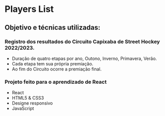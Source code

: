 # Players List
  
  ## Objetivo e técnicas utilizadas:

  ### Registro dos resultados do Circuito Capixaba de Street Hockey 2022/2023.
  - Duração de quatro etapas por ano, Outono, Inverno, Primavera, Verão.
  - Cada etapa tem sua própria premiação.
  - Ao fim do Circuito ocorre a premiação final.
  
  ### Projeto feito para o aprendizado de React
  - React
  - HTML5 & CSS3
  - Designe responsivo
  - JavaScript
